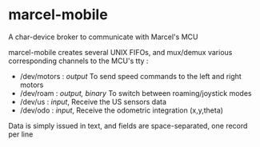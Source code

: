 # marcel-mobile

A char-device broker to communicate with Marcel's MCU

marcel-mobile creates several UNIX FIFOs, and mux/demux various corresponding channels to the MCU's tty :
* /dev/motors : _output_ To send speed commands to the left and right motors 
* /dev/roam : _output, binary_ To switch between roaming/joystick modes
* /dev/us : _input_, Receive the US sensors data
* /dev/odo : _input_, Receive the odometric integration (x,y,theta)


Data is simply issued in text, and fields are space-separated, one record per line
